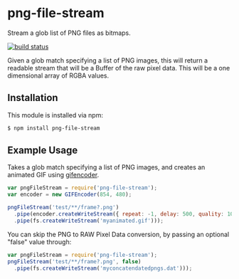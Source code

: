 # png-file-stream

Stream a glob list of PNG files as bitmaps.

[![build status](https://secure.travis-ci.org/eugeneware/png-file-stream.png)](http://travis-ci.org/eugeneware/png-file-stream)

Given a glob match specifying a list of PNG images, this will return a readable
stream that will be a Buffer of the raw pixel data. This will be a one dimensional
array of RGBA values.

## Installation

This module is installed via npm:

``` bash
$ npm install png-file-stream
```

## Example Usage

Takes a glob match specifying a list of PNG images, and creates an animated GIF using
[gifencoder](https://github.com/eugeneware/gifencoder).

``` js
var pngFileStream = require('png-file-stream');
var encoder = new GIFEncoder(854, 480);

pngFileStream('test/**/frame?.png')
  .pipe(encoder.createWriteStream({ repeat: -1, delay: 500, quality: 10 }))
  .pipe(fs.createWriteStream('myanimated.gif')));
```

You can skip the PNG to RAW Pixel Data conversion, by passing an optional "false"
value through:

``` js
var pngFileStream = require('png-file-stream');
pngFileStream('test/**/frame?.png', false)
  .pipe(fs.createWriteStream('myconcatendatedpngs.dat')));
```
